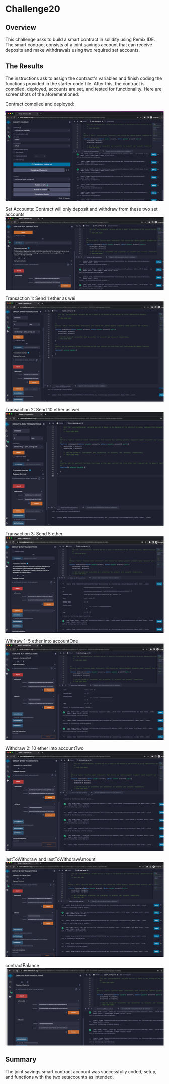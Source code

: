 # Challenge20
## Overview
This challenge asks to build a smart contract in solidity using Remix IDE. The smart contract consists of a joint savings account that can receive deposits and make withdrawals using two required set accounts.

## The Results

The instructions ask to assign the contract's variables and finish coding the functions provided in the starter code file. After this, the contract is compiled, deployed, accounts are set, and tested for functionality. Here are screenshots of the aforementioned:

Contract compiled and deployed:

![Compile](./Execution_Results/compiled.png)

Set Accounts: Contract will only deposit and withdraw from these two set accounts
![Account](./Execution_Results/setaccounts.png)

Transaction 1: Send 1 ether as wei
![Transaction1](./Execution_Results/transaction1.png)

Transaction 2: Send 10 ether as wei
![Transaction2](./Execution_Results/transaction2.png)

Transaction 3: Send 5 ether
![Transaction3](./Execution_Results/transaction3.png)

Withraw 1: 5 ether into accountOne
![Withdraw1](./Execution_Results/withdraw1.png)

Withdraw 2: 10 ether into accountTwo
![Withdraw2](./Execution_Results/withdraw2.png)

lastToWithdraw and lastToWithdrawAmount
![lasttowithdraw](./Execution_Results/lastwithdraw.png)

contractBalance
![contractBalance](./Execution_Results/contractbalance.png)



## Summary
The joint savings smart contract account was successfully coded, setup, and functions with the two setaccounts as intended.